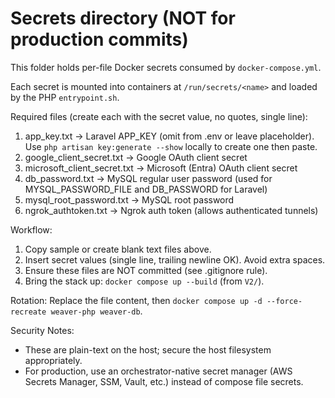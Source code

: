 Secrets directory (NOT for production commits)
===========================================

This folder holds per-file Docker secrets consumed by `docker-compose.yml`.

Each secret is mounted into containers at `/run/secrets/<name>` and loaded by the PHP `entrypoint.sh`.

Required files (create each with the secret value, no quotes, single line):

1. app_key.txt                 -> Laravel APP_KEY (omit from .env or leave placeholder). Use `php artisan key:generate --show` locally to create one then paste.
2. google_client_secret.txt    -> Google OAuth client secret
3. microsoft_client_secret.txt -> Microsoft (Entra) OAuth client secret
4. db_password.txt             -> MySQL regular user password (used for MYSQL_PASSWORD_FILE and DB_PASSWORD for Laravel)
5. mysql_root_password.txt     -> MySQL root password
6. ngrok_authtoken.txt         -> Ngrok auth token (allows authenticated tunnels)

Workflow:
1. Copy sample or create blank text files above.
2. Insert secret values (single line, trailing newline OK). Avoid extra spaces.
3. Ensure these files are NOT committed (see .gitignore rule).
4. Bring the stack up: `docker compose up --build` (from `V2/`).

Rotation:
Replace the file content, then `docker compose up -d --force-recreate weaver-php weaver-db`.

Security Notes:
- These are plain-text on the host; secure the host filesystem appropriately.
- For production, use an orchestrator-native secret manager (AWS Secrets Manager, SSM, Vault, etc.) instead of compose file secrets.
